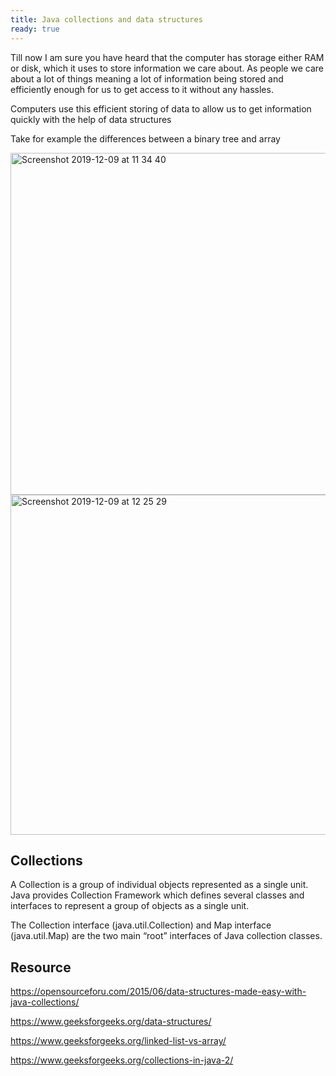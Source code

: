 ```yaml
---
title: Java collections and data structures
ready: true
---
```


Till now I am sure you have heard that the computer has storage either RAM or disk, which it uses to store information we care about. As people we care about a lot of things meaning a lot of information being stored  and efficiently enough for us to get access to it without any hassles.

Computers use this efficient storing of data to allow us to get information quickly with the help of data structures

Take for example the differences between a binary tree and array

<img width="547" alt="Screenshot 2019-12-09 at 11 34 40" src="https://user-images.githubusercontent.com/47598382/70429381-1eea5b00-1a81-11ea-871b-1a3b17f6beb8.png">

<img width="544" alt="Screenshot 2019-12-09 at 12 25 29" src="https://user-images.githubusercontent.com/47598382/70429378-1eea5b00-1a81-11ea-928a-6984a3e9322d.png">

## Collections

A Collection is a group of individual objects represented as a single unit. Java provides Collection Framework which defines several classes and interfaces to represent a group of objects as a single unit.

The Collection interface (java.util.Collection) and Map interface (java.util.Map) are the two main “root” interfaces of Java collection classes.

## Resource

https://opensourceforu.com/2015/06/data-structures-made-easy-with-java-collections/

https://www.geeksforgeeks.org/data-structures/

https://www.geeksforgeeks.org/linked-list-vs-array/

https://www.geeksforgeeks.org/collections-in-java-2/

